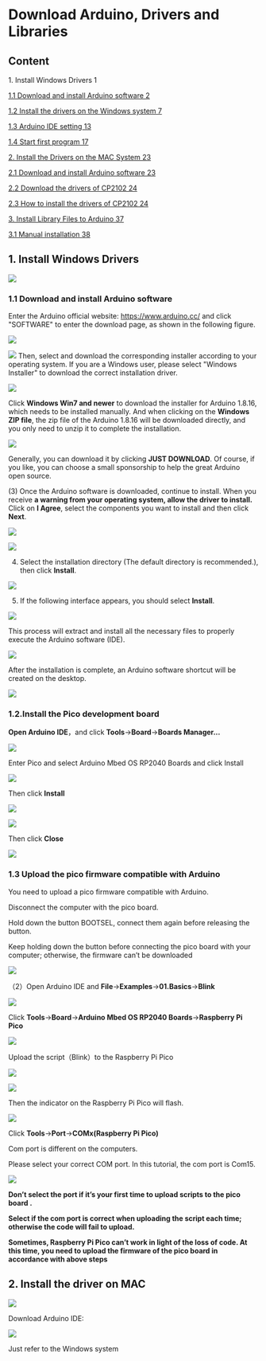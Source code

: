 # **Download Arduino, Drivers and Libraries**

## Content

1\. Install Windows Drivers 1

[1.1 Download and install Arduino software 2](\\l)

[1.2 Install the drivers on the Windows system 7](\\l)

[1.3 Arduino IDE setting 13](\\l)

[1.4 Start first program 17](\\l)

[2. Install the Drivers on the MAC System 23](\\l)

[2.1 Download and install Arduino software 23](\\l)

[2.2 Download the drivers of CP2102 24](\\l)

[2.3 How to install the drivers of CP2102 24](\\l)

[3. Install Library Files to Arduino 37](\\l)

[3.1 Manual installation 38](\\l)

## **1. Install Windows Drivers**

![](/media/6cf6312dc7c7db27794b54d58a8bf80c.png)

### 1.1 Download and install Arduino software

Enter the Arduino official website: [<span class="underline">https://www.arduino.cc/</span>](https://www.arduino.cc/) and click "SOFTWARE" to enter the download page, as shown in the following figure.

![](/media/bfe8c9e405c71123dee7921eddff86d3.png)

![](/media/7250961db41ba42e4b881d77bd76a319.png) Then, select and download the corresponding installer according to your operating system. If you are a Windows user, please select "Windows Installer" to download the correct installation driver.

![](/media/894116c5cf0023dd9720946cfb441790.png)

Click **Windows Win7 and newer** to download the installer for Arduino 1.8.16, which needs to be installed manually. And when clicking on the **Windows ZIP file**, the zip file of the Arduino 1.8.16 will be downloaded directly, and you only need to unzip it to complete the installation.

![](/media/a983a2f2eceb968afbff8ba0f0376240.png)

Generally, you can download it by clicking **JUST DOWNLOAD**. Of course, if you like, you can choose a small sponsorship to help the great Arduino open source.

(3) Once the Arduino software is downloaded, continue to install. When you receive  **a warning from your operating system, allow the driver to install.** Click on **I Agree**, select the components you want to install and then click **Next**.

![](/media/00e334d3c756a2495da6f0d1b2db680a.png)

![](/media/de541d90a1cda992ad8e3f0cbaf95f94.png)

4)  Select the installation directory (The default directory is recommended.), then click **Install**.

![](/media/7da9aca1e8432c59372e7c7ab2574bd9.png)

5)  If the following interface appears, you should select **Install**.

![](/media/85b29de2aa791ecc77280ccde91e53c5.png)

This process will extract and install all the necessary files to properly execute the Arduino software (IDE).

![](/media/739c41701fbcab202f0e587f534bad30.png)

After the installation is complete, an Arduino software shortcut will be created on the desktop.

![](/media/d28223c55a30f949760779720fe4ec24.png)

### 1.2.Install the Pico development board

**Open Arduino IDE**，and click **Tools**→**Board**→**Boards Manager...**

![](/media/cc974af6f0b434a21d56bb0a00c8594e.png)

Enter Pico and select Arduino Mbed OS RP2040 Boards and click Install

![](/media/f28ae2a19124bca76f70c3d5cbe1cbec.png)

Then click **Install**

![](/media/32b8ade56a0e1da272a17abbfd5da41f.png)

![](/media/36e0d1363908ff71cecbdee4b9e4e421.png)

Then click **Close**

![](/media/2c0d5af2d55f5796444cc6349585e920.png)

### 1.3 Upload the pico firmware compatible with Arduino

You need to upload a pico firmware compatible with Arduino.

Disconnect the computer with the pico board.

Hold down the button BOOTSEL, connect them again before releasing the button.

Keep holding down the button before connecting the pico board with your computer; otherwise, the firmware can’t be downloaded

![](/media/33c91d51b2aeb2c943691706354aaad1.png)

（2）Open Arduino IDE and **File**→**Examples**→**01.Basics**→**Blink**

![](/media/0911ade4582bd015f4cd518a5f65253f.png)

Click **Tools**→**Board**→**Arduino Mbed OS RP2040 Boards**→**Raspberry Pi Pico**

![](/media/b5a2d5b5c4b2adb2a6ced1321aadd709.png)

Upload the script（Blink）to the Raspberry Pi Pico

![](/media/27763aed4103e97b05209c747e53e8ee.png)

![](/media/4a143c3abe363648730e40181a0e2050.png)

Then the indicator on the Raspberry Pi Pico will flash.

![](/media/529c3be102eb7414ac1e5e66fb203b6e.png)

Click **Tools**→**Port**→**COMx(Raspberry Pi Pico)**

Com port is different on the computers.

Please select your correct COM port. In this tutorial, the com port is Com15.

![](/media/dd5f48649f98d0e8ac5570e83eb7e186.png)

**Don’t select the port if it’s your first time to upload scripts to the pico board .**

**Select if the com port is correct when uploading the script each time; otherwise the code will fail to upload.**

**Sometimes, Raspberry Pi Pico can’t work in light of the loss of code. At this time, you need to upload the firmware of the pico board in accordance with above steps**



## **2. Install the driver on MAC**

![](/media/a6fc83596009c574d8e29ef383748549.png)

Download Arduino IDE:

![](/media/5d58d3cf67b308423ddb9f286f6cb697.png)

Just refer to the Windows system
